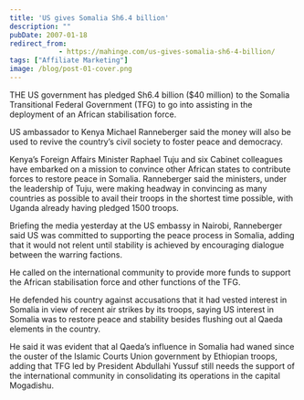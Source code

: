 ```yaml
---
title: 'US gives Somalia Sh6.4 billion'
description: ""
pubDate: 2007-01-18
redirect_from:
            - https://mahinge.com/us-gives-somalia-sh6-4-billion/
tags: ["Affiliate Marketing"]
image: /blog/post-01-cover.png
---
```

THE US government has pledged Sh6.4 billion (\$40 million) to the Somalia Transitional Federal Government (TFG) to go into assisting in the deployment of an African stabilisation force.

US ambassador to Kenya Michael Ranneberger said the money will also be used to revive the country’s civil society to foster peace and democracy.

Kenya’s Foreign Affairs Minister Raphael Tuju and six Cabinet colleagues have embarked on a mission to convince other African states to contribute forces to restore peace in Somalia. Ranneberger said the ministers, under the leadership of Tuju, were making headway in convincing as many countries as possible to avail their troops in the shortest time possible, with Uganda already having pledged 1500 troops.

Briefing the media yesterday at the US embassy in Nairobi, Ranneberger said US was committed to supporting the peace process in Somalia, adding that it would not relent until stability is achieved by encouraging dialogue between the warring factions.

He called on the international community to provide more funds to support the African stabilisation force and other functions of the TFG.

He defended his country against accusations that it had vested interest in Somalia in view of recent air strikes by its troops, saying US interest in Somalia was to restore peace and stability besides flushing out al Qaeda elements in the country.

He said it was evident that al Qaeda’s influence in Somalia had waned since the ouster of the Islamic Courts Union government by Ethiopian troops, adding that TFG led by President Abdullahi Yussuf still needs the support of the international community in consolidating its operations in the capital Mogadishu.
